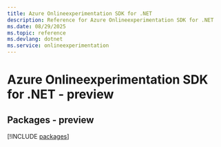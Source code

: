 ```yaml
---
title: Azure Onlineexperimentation SDK for .NET
description: Reference for Azure Onlineexperimentation SDK for .NET
ms.date: 08/29/2025
ms.topic: reference
ms.devlang: dotnet
ms.service: onlineexperimentation
---
```

# Azure Onlineexperimentation SDK for .NET - preview
## Packages - preview
[!INCLUDE [packages](onlineexperimentation-index.md)]